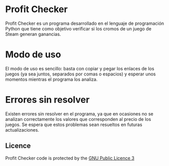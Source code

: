 # Profit Checker
Profit Checker es un programa desarrollado en el lenguaje de programación Python que tiene como objetivo verificar si los cromos de un juego de Steam generan ganancias.

# Modo de uso
El modo de uso es sencillo: basta con copiar y pegar los enlaces de los juegos (ya sea juntos, separados por comas o espacios) y esperar unos momentos mientras el programa los analiza.

# Errores sin resolver
Existen errores sin resolver en el programa, ya que en ocasiones no se analizan correctamente los valores que corresponden al precio de los juegos. Se espera que estos problemas sean resueltos en futuras actualizaciones.

## Licence
Profit Checker code is protected by the [GNU Public Licence 3](https://opensource.org/licenses/GPL-3.0)